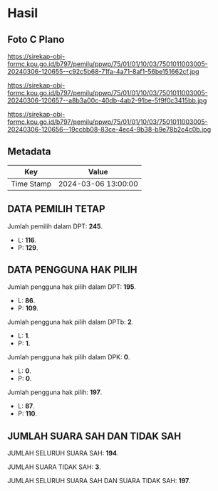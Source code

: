 # Hasil

## Foto C Plano

https://sirekap-obj-formc.kpu.go.id/b797/pemilu/ppwp/75/01/01/10/03/7501011003005-20240306-120655--c92c5b68-71fa-4a71-8af1-56be151662cf.jpg

https://sirekap-obj-formc.kpu.go.id/b797/pemilu/ppwp/75/01/01/10/03/7501011003005-20240306-120657--a8b3a00c-40db-4ab2-91be-5f9f0c3415bb.jpg

https://sirekap-obj-formc.kpu.go.id/b797/pemilu/ppwp/75/01/01/10/03/7501011003005-20240306-120656--19ccbb08-83ce-4ec4-9b38-b9e78b2c4c0b.jpg


## Metadata

| Key        | Value               |
| ---------- | ------------------- |
| Time Stamp | 2024-03-06 13:00:00 |


## DATA PEMILIH TETAP

Jumlah pemilih dalam DPT: **245**.
 * L: **116**.
 * P: **129**.

## DATA PENGGUNA HAK PILIH

Jumlah pengguna hak pilih dalam DPT: **195**.
 * L: **86**.
 * P: **109**.

Jumlah pengguna hak pilih dalam DPTb: **2**.
 * L: **1**.
 * P: **1**.

Jumlah pengguna hak pilih dalam DPK: **0**.
 * L: **0**.
 * P: **0**.

Jumlah pengguna hak pilih: **197**.
 * L: **87**.
 * P: **110**.

## JUMLAH SUARA SAH DAN TIDAK SAH

JUMLAH SELURUH SUARA SAH: **194**.

JUMLAH SUARA TIDAK SAH: **3**.

JUMLAH SELURUH SUARA SAH DAN SUARA TIDAK SAH: **197**.


